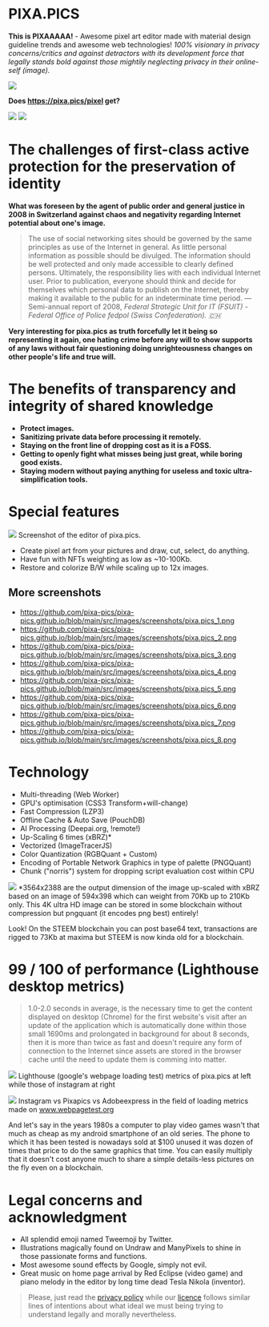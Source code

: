 # PIXA.PICS 

**This is PIXAAAAA!** - Awesome pixel art editor made with material design guideline trends and awesome web technologies!
*100% visionary in privacy concerns/critics and against detractors with its development force that legally stands bold against those mightily neglecting privacy in their online-self (image).*

![](https://raw.githubusercontent.com/pixa-pics/pixa-pics.github.io/main/doc/screenshots/home.screenshot.pixa.pics.jpeg?v=2)

**Does https://pixa.pics/pixel get?**

![](https://img.shields.io/badge/Maintained%3F-yes-green.svg)
![](https://img.shields.io/website-up-down-green-red/http/pixa.pics)

# The challenges of first-class active protection for the preservation of identity

**What was foreseen by the agent of public order and general justice in 2008 in Switzerland against chaos and negativity regarding Internet potential about one's image.** 

> The use of social networking sites should be governed by the same principles as use of the Internet in general. As little personal information as possible should be divulged. The information should be well protected and only made accessible to clearly defined persons. Ultimately, the responsibility lies with each individual Internet user. Prior to publication, everyone should think and decide for themselves which personal data to publish on the Internet, thereby making it available to the public for an indeterminate time period.  — Semi-annual report of 2008, *Federal Strategic Unit for IT (FSUIT) - Federal Office of Police fedpol (Swiss Confederation). 🇨🇭*

**Very interesting for pixa.pics as truth forcefully let it being so representing it again, one hating crime before any will to show supports of any laws without fair questioning doing unrighteousness changes on other people's life and true will.**

# The benefits of transparency and integrity of shared knowledge

 * **Protect images.**
 * **Sanitizing private data before processing it remotely.**
 * **Staying on the front line of dropping cost as it is a FOSS.**
 * **Getting to openly fight what misses being just great, while boring good exists.** 
 * **Staying modern without paying anything for useless and toxic ultra-simplification tools.**


# Special features

![](https://raw.githubusercontent.com/pixa-pics/pixa-pics.github.io/main/doc/screenshots/screenshot.pixa.pics.jpeg?v=2)
Screenshot of the editor of pixa.pics.

 * Create pixel art from your pictures and draw, cut, select, do anything.
 * Have fun with NFTs weighting as low as ~10-100Kb.
 * Restore and colorize B/W while scaling up to 12x images.

 ## More screenshots

 * https://github.com/pixa-pics/pixa-pics.github.io/blob/main/src/images/screenshots/pixa.pics_1.png
 * https://github.com/pixa-pics/pixa-pics.github.io/blob/main/src/images/screenshots/pixa.pics_2.png
 * https://github.com/pixa-pics/pixa-pics.github.io/blob/main/src/images/screenshots/pixa.pics_3.png
 * https://github.com/pixa-pics/pixa-pics.github.io/blob/main/src/images/screenshots/pixa.pics_4.png
 * https://github.com/pixa-pics/pixa-pics.github.io/blob/main/src/images/screenshots/pixa.pics_5.png
 * https://github.com/pixa-pics/pixa-pics.github.io/blob/main/src/images/screenshots/pixa.pics_6.png
 * https://github.com/pixa-pics/pixa-pics.github.io/blob/main/src/images/screenshots/pixa.pics_7.png
 * https://github.com/pixa-pics/pixa-pics.github.io/blob/main/src/images/screenshots/pixa.pics_8.png

# Technology

 * Multi-threading (Web Worker)
 * GPU's optimisation (CSS3 Transform+will-change)
 * Fast Compression (LZP3)
 * Offline Cache & Auto Save (PouchDB)
 * AI Processing (Deepai.org, !remote!)
 * Up-Scaling 6 times (xBRZ)*
 * Vectorized (ImageTracerJS)
 * Color Quantization (RGBQuant + Custom)
 * Encoding of Portable Network Graphics in type of palette (PNGQuant)
 * Chunk ("norris") system for dropping script evaluation cost within CPU

![](https://raw.githubusercontent.com/pixa-pics/pixa-pics.github.io/main/doc/screenshots/yakuza.png?v=1)
*3564x2388 are the output dimension of the image up-scaled with xBRZ based on an image of 594x398 which can weight from 70Kb up to 210Kb only. This 4K ultra HD image can be stored in some blockchain without compression but pngquant (it encodes png best) entirely!

Look! On the STEEM blockchain you can post base64 text, transactions are rigged to 73Kb at maxima but STEEM is now kinda old for a blockchain.

# 99 / 100 of performance (Lighthouse desktop metrics)

> 1.0-2.0 seconds in average, is the necessary time to get the content displayed on desktop (Chrome) for the first website's visit after an update of the application which is automatically done within those small 1690ms and prolongated in background for about 8 seconds, then it is more than twice as fast and doesn't require any form of connection to the Internet since assets are stored in the browser cache until the need to update them is comming into matter.

![](https://raw.githubusercontent.com/pixa-pics/pixa-pics.github.io/main/doc/screenshots/pagespeed.web.dev.jpeg?chucknorris=reload)
Lighthouse (google's webpage loading test) metrics of pixa.pics at left while those of instagram at right

![](https://raw.githubusercontent.com/pixa-pics/pixa-pics.github.io/main/doc/test/instagram.pixapics.adobeexpress.png)
Instagram vs Pixapics vs Adobeexpress in the field of loading metrics made on www.webpagetest.org

And let's say in the years 1980s a computer to play video games wasn't that much as cheap as my android smartphone of an old series.
The phone to which it has been tested is nowadays sold at $100 unused it was dozen of times that price to do the same graphics that time.
You can easily multiply that it doesn't cost anyone much to share a simple details-less pictures on the fly even on a blockchain.

# Legal concerns and acknowledgment

 * All splendid emoji named Tweemoji by Twitter.
 * Illustrations magically found on Undraw and ManyPixels to shine in those passionate forms and functions.
 * Most awesome sound effects by Google, simply not evil.
 * Great music on home page arrival by Red Eclipse (video game) and piano melody in the editor by long time dead Tesla Nikola (inventor).

 > Please, just read the [privacy policy](https://github.com/pixa-pics/pixa-pics.github.io/blob/main/privacypolicy.md) while our [licence](https://github.com/pixa-pics/pixa-pics.github.io/blob/main/COPYING) follows similar lines of intentions about what ideal we must being trying to understand legally and morally nevertheless.
